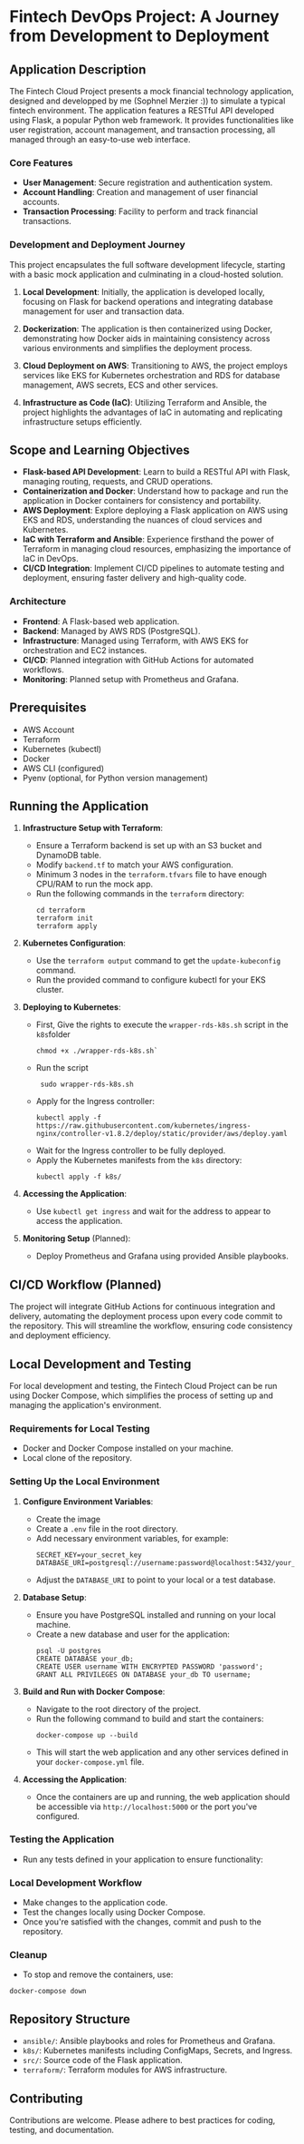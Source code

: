 # Fintech DevOps Project: A Journey from Development to Deployment

## Application Description

The Fintech Cloud Project presents a mock financial technology application, designed and developped by me (Sophnel Merzier :)) to simulate a typical fintech environment. The application features a RESTful API developed using Flask, a popular Python web framework. It provides functionalities like user registration, account management, and transaction processing, all managed through an easy-to-use web interface.

### Core Features

- **User Management**: Secure registration and authentication system.
- **Account Handling**: Creation and management of user financial accounts.
- **Transaction Processing**: Facility to perform and track financial transactions.

### Development and Deployment Journey

This project encapsulates the full software development lifecycle, starting with a basic mock application and culminating in a cloud-hosted solution.

1. **Local Development**: Initially, the application is developed locally, focusing on Flask for backend operations and integrating database management for user and transaction data.
   
2. **Dockerization**: The application is then containerized using Docker, demonstrating how Docker aids in maintaining consistency across various environments and simplifies the deployment process.

3. **Cloud Deployment on AWS**: Transitioning to AWS, the project employs services like EKS for Kubernetes orchestration and RDS for database management, AWS secrets, ECS and other services.

4. **Infrastructure as Code (IaC)**: Utilizing Terraform and Ansible, the project highlights the advantages of IaC in automating and replicating infrastructure setups efficiently.

## Scope and Learning Objectives

- **Flask-based API Development**: Learn to build a RESTful API with Flask, managing routing, requests, and CRUD operations.
- **Containerization and Docker**: Understand how to package and run the application in Docker containers for consistency and portability.
- **AWS Deployment**: Explore deploying a Flask application on AWS using EKS and RDS, understanding the nuances of cloud services and Kubernetes.
- **IaC with Terraform and Ansible**: Experience firsthand the power of Terraform in managing cloud resources, emphasizing the importance of IaC in DevOps.
- **CI/CD Integration**: Implement CI/CD pipelines to automate testing and deployment, ensuring faster delivery and high-quality code.

### Architecture

- **Frontend**: A Flask-based web application.
- **Backend**: Managed by AWS RDS (PostgreSQL).
- **Infrastructure**: Managed using Terraform, with AWS EKS for orchestration and EC2 instances.
- **CI/CD**: Planned integration with GitHub Actions for automated workflows.
- **Monitoring**: Planned setup with Prometheus and Grafana.

## Prerequisites

- AWS Account
- Terraform
- Kubernetes (kubectl)
- Docker
- AWS CLI (configured)
- Pyenv (optional, for Python version management)

## Running the Application

1. **Infrastructure Setup with Terraform**:
   - Ensure a Terraform backend is set up with an S3 bucket and DynamoDB table.
   - Modify `backend.tf` to match your AWS configuration.
   - Minimum 3 nodes in the `terraform.tfvars` file to have enough CPU/RAM to run the mock app.
   - Run the following commands in the `terraform` directory:
     ```
     cd terraform
     terraform init
     terraform apply
     ```

2. **Kubernetes Configuration**:
   - Use the `terraform output` command to get the `update-kubeconfig` command.
   - Run the provided command to configure kubectl for your EKS cluster.

3. **Deploying to Kubernetes**:
   - First, Give the rights to execute the `wrapper-rds-k8s.sh` script in the `k8s`folder
     ````
     chmod +x ./wrapper-rds-k8s.sh`
     ````
   - Run the script
     ````
      sudo wrapper-rds-k8s.sh
     ````
   - 
     Apply for the Ingress controller:
     ```
     kubectl apply -f https://raw.githubusercontent.com/kubernetes/ingress-nginx/controller-v1.8.2/deploy/static/provider/aws/deploy.yaml
     ```
   - Wait for the Ingress controller to be fully deployed.
   - Apply the Kubernetes manifests from the `k8s` directory:
     ```
     kubectl apply -f k8s/
     ```

4. **Accessing the Application**:
   - Use `kubectl get ingress` and wait for the address to appear to access the application.

5. **Monitoring Setup** (Planned):
   - Deploy Prometheus and Grafana using provided Ansible playbooks.

## CI/CD Workflow (Planned)

The project will integrate GitHub Actions for continuous integration and delivery, automating the deployment process upon every code commit to the repository. This will streamline the workflow, ensuring code consistency and deployment efficiency.

## Local Development and Testing

For local development and testing, the Fintech Cloud Project can be run using Docker Compose, which simplifies the process of setting up and managing the application's environment.

### Requirements for Local Testing

- Docker and Docker Compose installed on your machine.
- Local clone of the repository.

### Setting Up the Local Environment

1. **Configure Environment Variables**:
   - Create the image
   - Create a `.env` file in the root directory.
   - Add necessary environment variables, for example:
     ```
     SECRET_KEY=your_secret_key
     DATABASE_URI=postgresql://username:password@localhost:5432/your_db
     ```
   - Adjust the `DATABASE_URI` to point to your local or a test database.

2. **Database Setup**:
   - Ensure you have PostgreSQL installed and running on your local machine.
   - Create a new database and user for the application:
     ```
     psql -U postgres
     CREATE DATABASE your_db;
     CREATE USER username WITH ENCRYPTED PASSWORD 'password';
     GRANT ALL PRIVILEGES ON DATABASE your_db TO username;
     ```

3. **Build and Run with Docker Compose**:
   - Navigate to the root directory of the project.
   - Run the following command to build and start the containers:
     ```
     docker-compose up --build
     ```
   - This will start the web application and any other services defined in your `docker-compose.yml` file.

4. **Accessing the Application**:
   - Once the containers are up and running, the web application should be accessible via `http://localhost:5000` or the port you've configured.

### Testing the Application

- Run any tests defined in your application to ensure functionality:

### Local Development Workflow

- Make changes to the application code.
- Test the changes locally using Docker Compose.
- Once you're satisfied with the changes, commit and push to the repository.

### Cleanup

- To stop and remove the containers, use:
```
docker-compose down
````

## Repository Structure

- `ansible/`: Ansible playbooks and roles for Prometheus and Grafana.
- `k8s/`: Kubernetes manifests including ConfigMaps, Secrets, and Ingress.
- `src/`: Source code of the Flask application.
- `terraform/`: Terraform modules for AWS infrastructure.

## Contributing

Contributions are welcome. Please adhere to best practices for coding, testing, and documentation.

